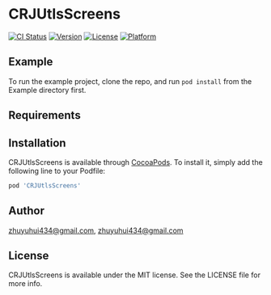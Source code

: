 # CRJUtlsScreens

[![CI Status](https://img.shields.io/travis/zhuyuhui434@gmail.com/CRJUtlsScreens.svg?style=flat)](https://travis-ci.org/zhuyuhui434@gmail.com/CRJUtlsScreens)
[![Version](https://img.shields.io/cocoapods/v/CRJUtlsScreens.svg?style=flat)](https://cocoapods.org/pods/CRJUtlsScreens)
[![License](https://img.shields.io/cocoapods/l/CRJUtlsScreens.svg?style=flat)](https://cocoapods.org/pods/CRJUtlsScreens)
[![Platform](https://img.shields.io/cocoapods/p/CRJUtlsScreens.svg?style=flat)](https://cocoapods.org/pods/CRJUtlsScreens)

## Example

To run the example project, clone the repo, and run `pod install` from the Example directory first.

## Requirements

## Installation

CRJUtlsScreens is available through [CocoaPods](https://cocoapods.org). To install
it, simply add the following line to your Podfile:

```ruby
pod 'CRJUtlsScreens'
```

## Author

zhuyuhui434@gmail.com, zhuyuhui434@gmail.com

## License

CRJUtlsScreens is available under the MIT license. See the LICENSE file for more info.
